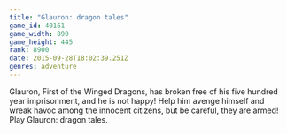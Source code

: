 ```yaml
---
title: "Glauron: dragon tales"
game_id: 40161
game_width: 890
game_height: 445
rank: 8900
date: 2015-09-28T18:02:39.251Z
genres: adventure
---
```

Glauron, First of the Winged Dragons, has broken free of his five hundred year imprisonment, and he is not happy! Help him avenge himself and wreak havoc among the innocent citizens, but be careful, they are armed! Play Glauron: dragon tales.